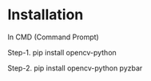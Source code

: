 

# Installation

In CMD (Command Prompt)


Step-1. pip install opencv-python

Step-2. pip install opencv-python pyzbar